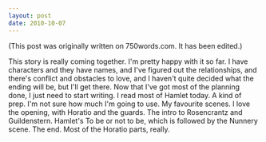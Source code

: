```yaml
---
layout: post
date: 2010-10-07
--- 
```


(This post was originally written on 750words.com. It has been edited.)

This story is really coming together. I'm pretty happy with it so far. I have characters and they have names, and I've figured out the relationships, and there's conflict and obstacles to love, and I haven't quite decided what the ending will be, but I'll get there. Now that I've got most of the planning done, I just need to start writing. I read most of Hamlet today. A kind of prep. I'm not sure how much I'm going to use. My favourite scenes. I love the opening, with Horatio and the guards. The intro to Rosencrantz and Guildenstern. Hamlet's To be or not to be, which is followed by the Nunnery scene. The end. Most of the Horatio parts, really. 
